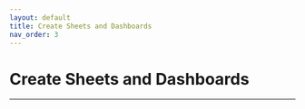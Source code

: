 ```yaml
---
layout: default
title: Create Sheets and Dashboards
nav_order: 3
---
```


# Create Sheets and Dashboards

---

